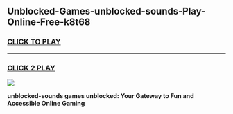 
## Unblocked-Games-unblocked-sounds-Play-Online-Free-k8t68
<h3>
<a href="https://premium76.site?title=unblocked-sounds&ref=26A">CLICK TO PLAY</a></h3>
<hr>

<h3>
<a href="https://premium76.site?title=unblocked-sounds&ref=26A">CLICK 2 PLAY</a>
  
</h3>

<a href="https://premium76.site?title=unblocked-sounds&ref=26A"><img src="https://clearcache.store/games.png"></a>


**unblocked-sounds games unblocked: Your Gateway to Fun and Accessible Online Gaming**
